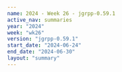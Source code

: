 ```yaml
---
name: 2024 - Week 26 - jgrpp-0.59.1
active_nav: summaries
year: "2024"
week: "wk26"
version: "jgrpp-0.59.1"
start_date: "2024-06-24"
end_date: "2024-06-30"
layout: "summary"
---
```

